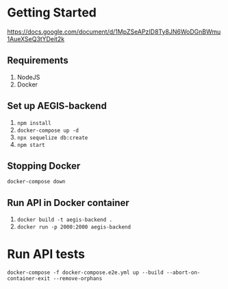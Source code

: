 # Getting Started
https://docs.google.com/document/d/1MpZSeAPzID8Ty8JN6WoDGnBWmu1AueXSeQ3tYDeit2k

## Requirements
1. NodeJS
2. Docker 

## Set up AEGIS-backend
1. `npm install`
2. `docker-compose up -d`
3. `npx sequelize db:create`
4. `npm start`

## Stopping Docker

`docker-compose down`
## Run API in Docker container
1. `docker build -t aegis-backend .`
2. `docker run -p 2000:2000 aegis-backend`

# Run API tests
`docker-compose -f docker-compose.e2e.yml up --build --abort-on-container-exit --remove-orphans`